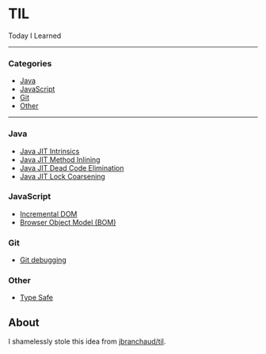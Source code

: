 # TIL

Today I Learned

---

### Categories

* [Java](#java)
* [JavaScript](#javascript)
* [Git](#git)
* [Other](#other)
---

### Java

- [Java JIT Intrinsics](java/java_intrinsics.md)
- [Java JIT Method Inlining](java/java_method_inlining.md)
- [Java JIT Dead Code Elimination](java/java_dead_code_elimination_.md)
- [Java JIT Lock Coarsening](java/java_lock_coarsening_.md)

### JavaScript

- [Incremental DOM](javascript/javascript_incremental_dom.md)
- [Browser Object Model (BOM)](javascript/javascript_bom.md)

### Git

- [Git debugging](git/git_bisect.md)

### Other

- [Type Safe](other/type_safety.md)

## About

I shamelessly stole this idea from [jbranchaud/til](https://github.com/jbranchaud/til).

